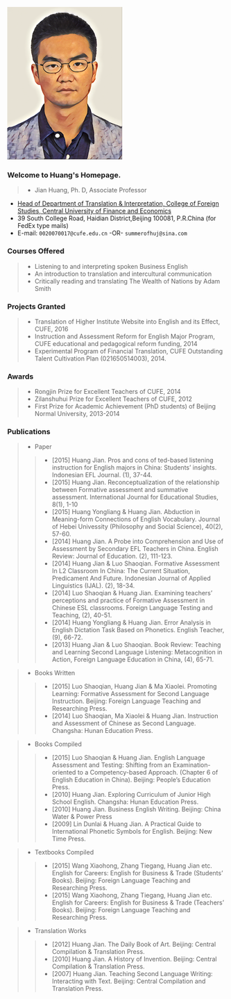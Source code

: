 ![Jian Huang](https://github.com/fromhuangj/homepage/raw/master/hjn.png)

### Welcome to Huang's Homepage.
> * Jian Huang, Ph. D, Associate Professor 
* [Head of Department of Translation \& Interpretation, College of Foreign Studies, Central University of Finance and Economics](http://sfs.cufe.edu.cn/xygk/jgsz/jxjg/74970.htm) 
* 39 South College Road, Haidian District,Beijing 100081, P.R.China (for FedEx type mails)
* E-mail: `0020070017@cufe.edu.cn`   -OR-   `summerofhuj@sina.com`

### Courses Offered
> * Listening to and interpreting spoken Business English 
> * An introduction to translation and intercultural communication
> * Critically reading and translating The Wealth of Nations by Adam Smith 

### Projects Granted
> * Translation of Higher Institute Website into English and its Effect, CUFE, 2016
> * Instruction and Assessment Reform for English Major Program, CUFE educational and pedagogical reform funding, 2014 
> * Experimental Program of Financial Translation, CUFE Outstanding Talent Cultivation Plan (021650514003), 2014.

### Awards
> * Rongjin Prize for Excellent Teachers of CUFE, 2014
> * Zilanshuhui Prize for Excellent Teachers of CUFE, 2012
> * First Prize for Academic Achievement (PhD students) of Beijing Normal University, 2013-2014

### Publications
> * Paper
>>* [2015] Huang Jian. Pros and cons of ted-based listening instruction for English majors in China: Students’ insights. Indonesian EFL Journal. (1), 37-44.
>>* [2015] Huang Jian. Reconceptualization of the relationship between Formative assessment and summative assessment. 
International Journal for Educational Studies, 8(1), 1-10 
>>*  [2015] Huang Yongliang \& Huang Jian. Abduction in Meaning-form Connections of English Vocabulary. Journal of Hebei Univessity (Philosophy and Social Science), 40(2), 57-60.
>>* [2014] Huang Jian. A Probe into Comprehension and Use of Assessment by Secondary EFL Teachers in China. English Review: Journal of Education. (2), 111-123.
>>* [2014] Huang Jian \& Luo Shaoqian. Formative Assessment In L2 Classroom In China: The Current Situation, Predicament And Future. Indonesian Journal of Applied Linguistics (IJAL). (2), 18-34.
>>* [2014] Luo Shaoqian \& Huang Jian. Examining teachers’ perceptions and practice of Formative Assessment in Chinese ESL classrooms. Foreign Language Testing and Teaching, (2), 40-51.
>>* [2014] Huang Yongliang \& Huang Jian. Error Analysis in English Dictation Task Based on Phonetics. English Teacher, (9), 66-72.
>>* [2013] Huang Jian \& Luo Shaoqian. Book Review: Teaching and Learning Second Language Listening: Metacognition in Action, Foreign Language Education in China, (4), 65-71.

> * Books Written
>>* [2015] Luo Shaoqian, Huang Jian \& Ma Xiaolei. Promoting Learning: Formative Assessment for Second Language Instruction. Beijing: Foreign Language Teaching and Researching Press.
>>* [2014] Luo Shaoqian, Ma Xiaolei \& Huang Jian. Instruction and Assessment of Chinese as Second Language. Changsha: Hunan Education Press.

> * Books Compiled
>>* [2015] Luo Shaoqian \& Huang Jian. English Language Assessment and Testing: Shifting from an Examination-oriented to a Competency-based Approach. (Chapter 6 of English Education in China). Beijing: People’s Education Press.
>>* [2010] Huang Jian. Exploring Curriculum of Junior High School English. Changsha: Hunan Education Press.
>>* [2010] Huang Jian. Business English Writing. Beijing: China Water \& Power Press
>>* [2009] Lin Dunlai \& Huang Jian. A Practical Guide to International Phonetic Symbols for English. Beijing: New Time Press.

> * Textbooks Compiled
>>* [2015] Wang Xiaohong, Zhang Tiegang, Huang Jian etc. English for Careers: English for Business \& Trade (Students’ Books). Beijing: Foreign Language Teaching and Researching Press.
>>* [2015] Wang Xiaohong, Zhang Tiegang, Huang Jian etc. English for Careers: English for Business \& Trade (Teachers’ Books). Beijing: Foreign Language Teaching and Researching Press.

> * Translation Works 
>>* [2012] Huang Jian. The Daily Book of Art. Beijing: Central Compilation \& Translation Press.
>>* [2010] Huang Jian. A History of Invention. Beijing: Central Compilation \& Translation Press.
>>* [2007] Huang Jian. Teaching Second Language Writing: Interacting with Text. Beijing: Central Compilation and Translation Press. 

